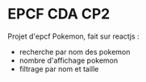 # EPCF CDA CP2

Projet d'epcf Pokemon, fait sur reactjs :

* recherche par nom des pokemon
* nombre d'affichage pokemon
* filtrage par nom et taille
